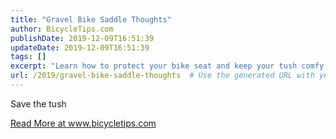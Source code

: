 ```yaml
---
title: "Gravel Bike Saddle Thoughts"
author: BicycleTips.com
publishDate: 2019-12-09T16:51:39
updateDate: 2019-12-09T16:51:39
tags: []
excerpt: "Learn how to protect your bike seat and keep your tush comfy while cycling! Check out more on this topic at www.bicycletips.com."
url: /2019/gravel-bike-saddle-thoughts  # Use the generated URL with year
---
```

<p>Save the tush</p> <a href="https://www.bicycletips.com/tips/2019/12/gravel-bike-saddle-thoughts">Read More at www.bicycletips.com</a>


